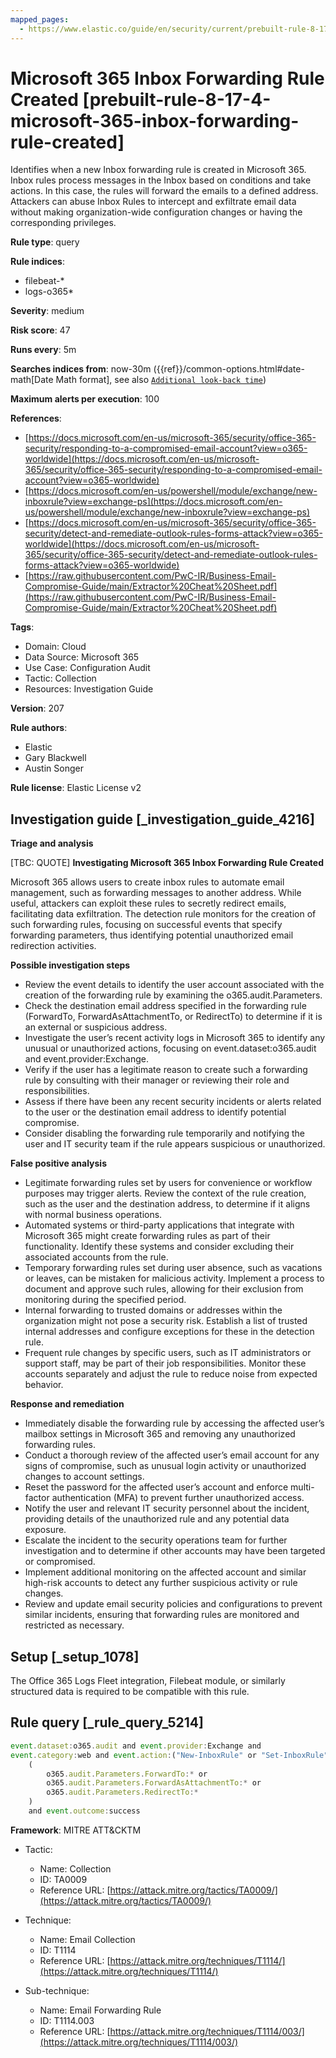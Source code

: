 ```yaml
---
mapped_pages:
  - https://www.elastic.co/guide/en/security/current/prebuilt-rule-8-17-4-microsoft-365-inbox-forwarding-rule-created.html
---
```


# Microsoft 365 Inbox Forwarding Rule Created [prebuilt-rule-8-17-4-microsoft-365-inbox-forwarding-rule-created]

Identifies when a new Inbox forwarding rule is created in Microsoft 365. Inbox rules process messages in the Inbox based on conditions and take actions. In this case, the rules will forward the emails to a defined address. Attackers can abuse Inbox Rules to intercept and exfiltrate email data without making organization-wide configuration changes or having the corresponding privileges.

**Rule type**: query

**Rule indices**:

* filebeat-*
* logs-o365*

**Severity**: medium

**Risk score**: 47

**Runs every**: 5m

**Searches indices from**: now-30m ({{ref}}/common-options.html#date-math[Date Math format], see also [`Additional look-back time`](docs-content://solutions/security/detect-and-alert/create-detection-rule.md#rule-schedule))

**Maximum alerts per execution**: 100

**References**:

* [https://docs.microsoft.com/en-us/microsoft-365/security/office-365-security/responding-to-a-compromised-email-account?view=o365-worldwide](https://docs.microsoft.com/en-us/microsoft-365/security/office-365-security/responding-to-a-compromised-email-account?view=o365-worldwide)
* [https://docs.microsoft.com/en-us/powershell/module/exchange/new-inboxrule?view=exchange-ps](https://docs.microsoft.com/en-us/powershell/module/exchange/new-inboxrule?view=exchange-ps)
* [https://docs.microsoft.com/en-us/microsoft-365/security/office-365-security/detect-and-remediate-outlook-rules-forms-attack?view=o365-worldwide](https://docs.microsoft.com/en-us/microsoft-365/security/office-365-security/detect-and-remediate-outlook-rules-forms-attack?view=o365-worldwide)
* [https://raw.githubusercontent.com/PwC-IR/Business-Email-Compromise-Guide/main/Extractor%20Cheat%20Sheet.pdf](https://raw.githubusercontent.com/PwC-IR/Business-Email-Compromise-Guide/main/Extractor%20Cheat%20Sheet.pdf)

**Tags**:

* Domain: Cloud
* Data Source: Microsoft 365
* Use Case: Configuration Audit
* Tactic: Collection
* Resources: Investigation Guide

**Version**: 207

**Rule authors**:

* Elastic
* Gary Blackwell
* Austin Songer

**Rule license**: Elastic License v2

## Investigation guide [_investigation_guide_4216]

**Triage and analysis**

[TBC: QUOTE]
**Investigating Microsoft 365 Inbox Forwarding Rule Created**

Microsoft 365 allows users to create inbox rules to automate email management, such as forwarding messages to another address. While useful, attackers can exploit these rules to secretly redirect emails, facilitating data exfiltration. The detection rule monitors for the creation of such forwarding rules, focusing on successful events that specify forwarding parameters, thus identifying potential unauthorized email redirection activities.

**Possible investigation steps**

* Review the event details to identify the user account associated with the creation of the forwarding rule by examining the o365.audit.Parameters.
* Check the destination email address specified in the forwarding rule (ForwardTo, ForwardAsAttachmentTo, or RedirectTo) to determine if it is an external or suspicious address.
* Investigate the user’s recent activity logs in Microsoft 365 to identify any unusual or unauthorized actions, focusing on event.dataset:o365.audit and event.provider:Exchange.
* Verify if the user has a legitimate reason to create such a forwarding rule by consulting with their manager or reviewing their role and responsibilities.
* Assess if there have been any recent security incidents or alerts related to the user or the destination email address to identify potential compromise.
* Consider disabling the forwarding rule temporarily and notifying the user and IT security team if the rule appears suspicious or unauthorized.

**False positive analysis**

* Legitimate forwarding rules set by users for convenience or workflow purposes may trigger alerts. Review the context of the rule creation, such as the user and the destination address, to determine if it aligns with normal business operations.
* Automated systems or third-party applications that integrate with Microsoft 365 might create forwarding rules as part of their functionality. Identify these systems and consider excluding their associated accounts from the rule.
* Temporary forwarding rules set during user absence, such as vacations or leaves, can be mistaken for malicious activity. Implement a process to document and approve such rules, allowing for their exclusion from monitoring during the specified period.
* Internal forwarding to trusted domains or addresses within the organization might not pose a security risk. Establish a list of trusted internal addresses and configure exceptions for these in the detection rule.
* Frequent rule changes by specific users, such as IT administrators or support staff, may be part of their job responsibilities. Monitor these accounts separately and adjust the rule to reduce noise from expected behavior.

**Response and remediation**

* Immediately disable the forwarding rule by accessing the affected user’s mailbox settings in Microsoft 365 and removing any unauthorized forwarding rules.
* Conduct a thorough review of the affected user’s email account for any signs of compromise, such as unusual login activity or unauthorized changes to account settings.
* Reset the password for the affected user’s account and enforce multi-factor authentication (MFA) to prevent further unauthorized access.
* Notify the user and relevant IT security personnel about the incident, providing details of the unauthorized rule and any potential data exposure.
* Escalate the incident to the security operations team for further investigation and to determine if other accounts may have been targeted or compromised.
* Implement additional monitoring on the affected account and similar high-risk accounts to detect any further suspicious activity or rule changes.
* Review and update email security policies and configurations to prevent similar incidents, ensuring that forwarding rules are monitored and restricted as necessary.


## Setup [_setup_1078]

The Office 365 Logs Fleet integration, Filebeat module, or similarly structured data is required to be compatible with this rule.


## Rule query [_rule_query_5214]

```js
event.dataset:o365.audit and event.provider:Exchange and
event.category:web and event.action:("New-InboxRule" or "Set-InboxRule") and
    (
        o365.audit.Parameters.ForwardTo:* or
        o365.audit.Parameters.ForwardAsAttachmentTo:* or
        o365.audit.Parameters.RedirectTo:*
    )
    and event.outcome:success
```

**Framework**: MITRE ATT&CKTM

* Tactic:

    * Name: Collection
    * ID: TA0009
    * Reference URL: [https://attack.mitre.org/tactics/TA0009/](https://attack.mitre.org/tactics/TA0009/)

* Technique:

    * Name: Email Collection
    * ID: T1114
    * Reference URL: [https://attack.mitre.org/techniques/T1114/](https://attack.mitre.org/techniques/T1114/)

* Sub-technique:

    * Name: Email Forwarding Rule
    * ID: T1114.003
    * Reference URL: [https://attack.mitre.org/techniques/T1114/003/](https://attack.mitre.org/techniques/T1114/003/)



